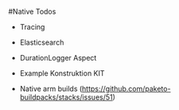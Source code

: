 #Native Todos
- Tracing
- Elasticsearch
- DurationLogger Aspect

- Example Konstruktion KIT
- Native arm builds (https://github.com/paketo-buildpacks/stacks/issues/51)

